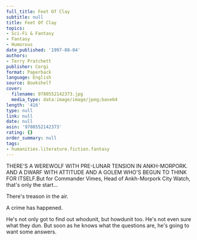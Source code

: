 ```yaml
---
full_title: Feet Of Clay
subtitle: null
title: Feet Of Clay
topics:
- Sci-Fi & Fantasy
- Fantasy
- Humorous
date_published: '1997-08-04'
authors:
- Terry Pratchett
publisher: Corgi
format: Paperback
language: English
source: Bookshelf
cover:
  filename: 9780552142373.jpg
  media_type: data:image/image/jpeg;base64
length: '416'
type: null
link: null
date: null
asin: '9780552142373'
rating: {}
order_summary: null
tags:
- humanities.literature.fiction.fantasy
---
```

THERE'S A WEREWOLF WITH PRE-LUNAR TENSION IN ANKH-MORPORK. AND A DWARF WITH ATTITUDE AND A GOLEM WHO'S BEGUN TO THINK FOR ITSELF.But for Commander Vimes, Head of Ankh-Morpork City Watch, that's only the start...

There's treason in the air.

A crime has happened.

He's not only got to find out whodunit, but howdunit too. He's not even sure what they dun. But soon as he knows what the questions are, he's going to want some answers.
